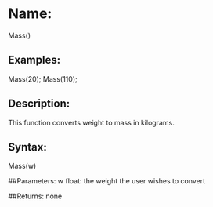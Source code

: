 # Name: 
Mass()

## Examples:
Mass(20);
Mass(110);

## Description:
This function converts weight to mass in kilograms.

## Syntax:
Mass(w)

##Parameters: 
w	float: the weight the user wishes to convert

##Returns:
none
